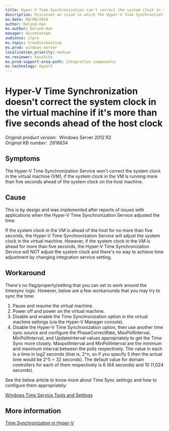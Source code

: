 ```yaml
---
title: Hyper-V Time Synchronization can't correct the system clock in the virtual machine if it's over five seconds ahead of the host clock
description: Discusses an issue in which The Hyper-V Time Synchronization Service won't correct the system clock in the virtual machine if the system clock in the VM is running more than five seconds ahead of the system clock on the host machine.
ms.date: 09/08/2020
author: Deland-Han
ms.author: Deland-Han
manager: dscontentpm
audience: itpro
ms.topic: troubleshooting
ms.prod: windows-server
localization_priority: medium
ms.reviewer: kaushika
ms.prod-support-area-path: Integration components
ms.technology: HyperV
---
```

# Hyper-V Time Synchronization doesn't correct the system clock in the virtual machine if it's more than five seconds ahead of the host clock

_Original product version:_ &nbsp;Windows Server 2012 R2  
_Original KB number:_ &nbsp;2618634

## Symptoms

The Hyper-V Time Synchronization Service won't correct the system clock in the virtual machine (VM), if the system clock in the VM is running more than five seconds ahead of the system clock on the host machine.

## Cause

This is by design and was implemented after reports of issues with applications when the Hyper-V Time Synchronization Service adjusted the time.

If the system clock in the VM is ahead of the host for no more than five seconds, the Hyper-V Time Synchronization Service will adjust the system clock in the virtual machine. However, if the system clock in the VM is ahead for more than five seconds, the Hyper-V Time Synchronization Service will NOT adjust the system clock and there's no way to achieve time adjustment by changing integration service setting.

## Workaround

There's no flag/property/setting that you can set to work around the timesync logic. However, below are a few workarounds that you may try to sync the time:

1. Pause and resume the virtual machine.
2. Power off and power on the virtual machine.
3. Disable and enable the Time Synchronization option in the virtual machine settings (via the Hyper-V Manager console).
4. Disable the Hyper-V Time Synchronization option, then use another time sync source and configure the PhaseCorrectRate, MaxPollInterval, MinPollInterval, and UpdateInterval values appropriately to get the Time Sync more closely. MaxpollInterval and MinPollInterval are the minimum and maximum interval between the polls respectively. The value in each is a time in log2 seconds (that is, 2^n, so if you specify 5 then the actual time would be 2^5 = 32 seconds). The default value for domain controllers for each of them respectively is 6 (64 seconds) and 10 (1,024 seconds).

See the below article to know more about Time Sync settings and how to configure them appropriately:

[Windows Time Service Tools and Settings](https://technet.microsoft.com/library/cc773263%28ws.10%29.aspx)

## More information

[Time Synchronization in Hyper-V](https://blogs.msdn.com/b/virtual_pc_guy/archive/2010/11/19/time-synchronization-in-hyper-v.aspx)
